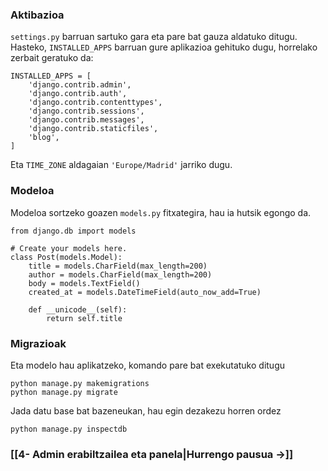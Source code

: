 ### Aktibazioa
`settings.py` barruan sartuko gara eta pare bat gauza aldatuko ditugu. Hasteko, `INSTALLED_APPS` barruan gure aplikazioa gehituko dugu, horrelako zerbait geratuko da:
```
INSTALLED_APPS = [  
    'django.contrib.admin',  
    'django.contrib.auth',  
    'django.contrib.contenttypes',  
    'django.contrib.sessions',  
    'django.contrib.messages',  
    'django.contrib.staticfiles', 
    'blog', 
]
```

Eta `TIME_ZONE` aldagaian `'Europe/Madrid'` jarriko dugu.

### Modeloa
Modeloa sortzeko goazen `models.py` fitxategira, hau ia hutsik egongo da.
```
from django.db import models  
  
# Create your models here.  
class Post(models.Model):  
    title = models.CharField(max_length=200)  
    author = models.CharField(max_length=200)  
    body = models.TextField()  
    created_at = models.DateTimeField(auto_now_add=True)  
  
    def __unicode__(self):  
        return self.title
```

### Migrazioak
Eta modelo hau aplikatzeko, komando pare bat exekutatuko ditugu
```
python manage.py makemigrations
python manage.py migrate
```

Jada datu base bat bazeneukan, hau egin dezakezu horren ordez
```
python manage.py inspectdb
```

### [[4- Admin erabiltzailea eta panela|Hurrengo pausua ->]]
